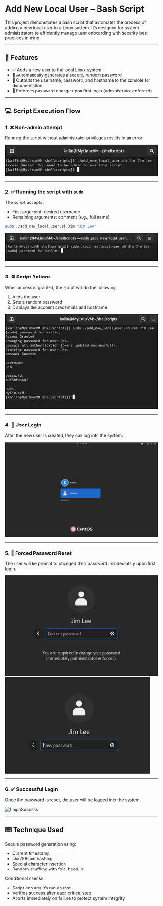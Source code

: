 # Add New Local User – Bash Script

This project demonstrates a bash script that automates the process of adding a new local user to a Linux system. It’s designed for system administrators to efficiently manage user onboarding with security best practices in mind.

---

## 📌 Features

- ✅ Adds a new user to the local Linux system  
- 🔐 Automatically generates a secure, random password  
- 🧾 Outputs the username, password, and hostname to the console for documentation  
- 🔄 Enforces password change upon first login (administrator enforced)

---

## 💻 Script Execution Flow

### 1. ❌ Non-admin attempt

Running the script without administrator privileges results in an error:

![Permission Denied](./screenshots/01_RunningWithoutPermission.png)

---

### 2. ✅ Running the script with `sudo`

The script accepts:
- First argument: desired username
- Remaining arguments: comment (e.g., full name)

```bash
sudo ./add_new_local_user.sh Jim "Jim Lee"
```
![AdminPrivilege](./screenshots/02_RunScriptAdmin.png)

---

### 3. ⚙️ Script Actions
When access is granted, the script will do the following:
1. Adds the user
2. Sets a random password
3. Displays the account credentials and hostname

![ScriptActions](./screenshots/03_WhenScriptRuns.png)

---

### 4. 👤 User Login
After the new user is created, they can log into the system.

![UserLogin](./screenshots/04_UserLogin.png)

---

### 5. 🔑 Forced Password Reset
The user will be prompt to changed their password immdediately upon first login.

![PassReset](./screenshots/05_PassReset.png)
![NewPass](./screenshots/06_NewPass.png)

---

### 6. ✅ Successful Login
Once the password is reset, the user will be logged into the system.

![LoginSuccess](./screenshots/07_LoggedIn)

---

## ⌨️ Technique Used
Secure password generation using:
  - Current timestamp
  - sha256sum hashing
  - Special character insertion
  - Random shuffling with fold, head, tr

Conditional checks:
  - Script ensures it’s run as root
  - Verifies success after each critical step
  - Aborts immediately on failure to protect system integrity

